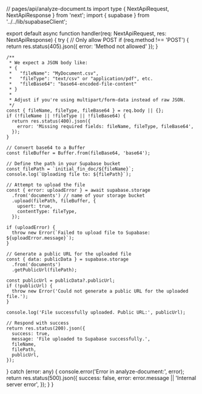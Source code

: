 // pages/api/analyze-document.ts
import type { NextApiRequest, NextApiResponse } from 'next';
import { supabase } from '../../lib/supabaseClient';

export default async function handler(req: NextApiRequest, res: NextApiResponse) {
  try {
    // Only allow POST
    if (req.method !== 'POST') {
      return res.status(405).json({ error: 'Method not allowed' });
    }

    /**
     * We expect a JSON body like:
     * {
     *   "fileName": "MyDocument.csv",
     *   "fileType": "text/csv" or "application/pdf", etc.
     *   "fileBase64": "base64-encoded-file-content"
     * }
     *
     * Adjust if you're using multipart/form-data instead of raw JSON.
     */
    const { fileName, fileType, fileBase64 } = req.body || {};
    if (!fileName || !fileType || !fileBase64) {
      return res.status(400).json({
        error: 'Missing required fields: fileName, fileType, fileBase64',
      });
    }

    // Convert base64 to a Buffer
    const fileBuffer = Buffer.from(fileBase64, 'base64');

    // Define the path in your Supabase bucket
    const filePath = `initial_fin_doc/${fileName}`;
    console.log(`Uploading file to: ${filePath}`);

    // Attempt to upload the file
    const { error: uploadError } = await supabase.storage
      .from('documents') // name of your storage bucket
      .upload(filePath, fileBuffer, {
        upsert: true,
        contentType: fileType,
      });

    if (uploadError) {
      throw new Error(`Failed to upload file to Supabase: ${uploadError.message}`);
    }

    // Generate a public URL for the uploaded file
    const { data: publicData } = supabase.storage
      .from('documents')
      .getPublicUrl(filePath);

    const publicUrl = publicData?.publicUrl;
    if (!publicUrl) {
      throw new Error('Could not generate a public URL for the uploaded file.');
    }

    console.log('File successfully uploaded. Public URL:', publicUrl);

    // Respond with success
    return res.status(200).json({
      success: true,
      message: 'File uploaded to Supabase successfully.',
      fileName,
      filePath,
      publicUrl,
    });
  } catch (error: any) {
    console.error('Error in analyze-document:', error);
    return res.status(500).json({
      success: false,
      error: error.message || 'Internal server error',
    });
  }
}
